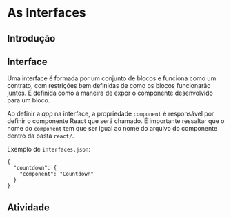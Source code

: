 # As Interfaces

## Introdução

## Interface
Uma interface é formada por um conjunto de blocos e funciona como um contrato, com restrições bem definidas de como os blocos funcionarão juntos. É definida como a maneira de expor o componente desenvolvido para um bloco. 

Ao definir a *app* na interface, a propriedade `component` é responsável por definir o componente React que será chamado. É importante ressaltar que o nome do `component` tem que ser igual ao nome do arquivo do componente dentro da pasta `react/`.

Exemplo de `interfaces.json`:
```
{
  "countdown": {
    "component": "Countdown"
  }
}
```

## Atividade
